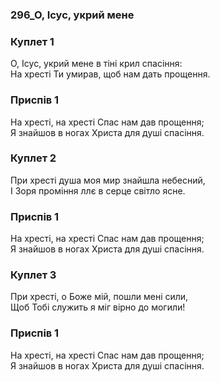### 296_О, Ісус, укрий мене
### Куплет 1
О, Ісус, укрий мене в тіні крил спасіння:<br/>На хресті Ти умирав, щоб нам дать прощення.
### Приспів 1
На хресті, на хресті Спас нам дав прощення; <br/>Я знайшов в ногах Христа для душі спасіння.
### Куплет 2
При хресті душа моя мир знайшла небесний, <br/>І Зоря проміння ллє в серце світло ясне.
### Приспів 1
На хресті, на хресті Спас нам дав прощення; <br/>Я знайшов в ногах Христа для душі спасіння.
### Куплет 3
При хресті, о Боже мій, пошли мені сили,<br/>Щоб Тобі служить я міг вірно до могили!
### Приспів 1
На хресті, на хресті Спас нам дав прощення; <br/>Я знайшов в ногах Христа для душі спасіння.
